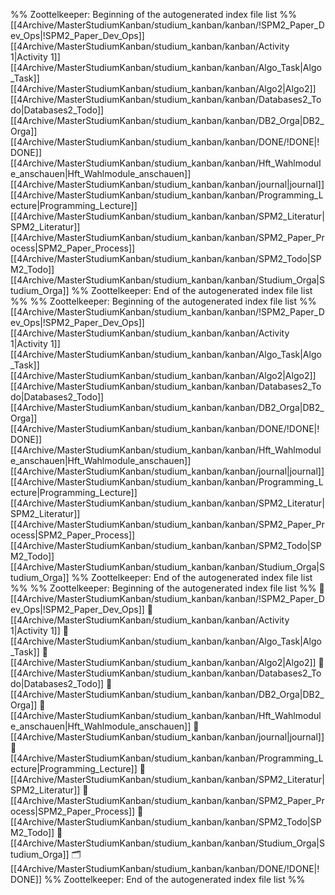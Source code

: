 %% Zoottelkeeper: Beginning of the autogenerated index file list  %%
 [[4Archive/MasterStudiumKanban/studium_kanban/kanban/!SPM2_Paper_Dev_Ops|!SPM2_Paper_Dev_Ops]]
 [[4Archive/MasterStudiumKanban/studium_kanban/kanban/Activity 1|Activity 1]]
 [[4Archive/MasterStudiumKanban/studium_kanban/kanban/Algo_Task|Algo_Task]]
 [[4Archive/MasterStudiumKanban/studium_kanban/kanban/Algo2|Algo2]]
 [[4Archive/MasterStudiumKanban/studium_kanban/kanban/Databases2_Todo|Databases2_Todo]]
 [[4Archive/MasterStudiumKanban/studium_kanban/kanban/DB2_Orga|DB2_Orga]]
 [[4Archive/MasterStudiumKanban/studium_kanban/kanban/DONE/!DONE|!DONE]]
 [[4Archive/MasterStudiumKanban/studium_kanban/kanban/Hft_Wahlmodule_anschauen|Hft_Wahlmodule_anschauen]]
 [[4Archive/MasterStudiumKanban/studium_kanban/kanban/journal|journal]]
 [[4Archive/MasterStudiumKanban/studium_kanban/kanban/Programming_Lecture|Programming_Lecture]]
 [[4Archive/MasterStudiumKanban/studium_kanban/kanban/SPM2_Literatur|SPM2_Literatur]]
 [[4Archive/MasterStudiumKanban/studium_kanban/kanban/SPM2_Paper_Process|SPM2_Paper_Process]]
 [[4Archive/MasterStudiumKanban/studium_kanban/kanban/SPM2_Todo|SPM2_Todo]]
 [[4Archive/MasterStudiumKanban/studium_kanban/kanban/Studium_Orga|Studium_Orga]]
%% Zoottelkeeper: End of the autogenerated index file list  %%
%% Zoottelkeeper: Beginning of the autogenerated index file list  %%
 [[4Archive/MasterStudiumKanban/studium_kanban/kanban/!SPM2_Paper_Dev_Ops|!SPM2_Paper_Dev_Ops]]
 [[4Archive/MasterStudiumKanban/studium_kanban/kanban/Activity 1|Activity 1]]
 [[4Archive/MasterStudiumKanban/studium_kanban/kanban/Algo_Task|Algo_Task]]
 [[4Archive/MasterStudiumKanban/studium_kanban/kanban/Algo2|Algo2]]
 [[4Archive/MasterStudiumKanban/studium_kanban/kanban/Databases2_Todo|Databases2_Todo]]
 [[4Archive/MasterStudiumKanban/studium_kanban/kanban/DB2_Orga|DB2_Orga]]
 [[4Archive/MasterStudiumKanban/studium_kanban/kanban/DONE/!DONE|!DONE]]
 [[4Archive/MasterStudiumKanban/studium_kanban/kanban/Hft_Wahlmodule_anschauen|Hft_Wahlmodule_anschauen]]
 [[4Archive/MasterStudiumKanban/studium_kanban/kanban/journal|journal]]
 [[4Archive/MasterStudiumKanban/studium_kanban/kanban/Programming_Lecture|Programming_Lecture]]
 [[4Archive/MasterStudiumKanban/studium_kanban/kanban/SPM2_Literatur|SPM2_Literatur]]
 [[4Archive/MasterStudiumKanban/studium_kanban/kanban/SPM2_Paper_Process|SPM2_Paper_Process]]
 [[4Archive/MasterStudiumKanban/studium_kanban/kanban/SPM2_Todo|SPM2_Todo]]
 [[4Archive/MasterStudiumKanban/studium_kanban/kanban/Studium_Orga|Studium_Orga]]
%% Zoottelkeeper: End of the autogenerated index file list  %%
%% Zoottelkeeper: Beginning of the autogenerated index file list  %%
📄 [[4Archive/MasterStudiumKanban/studium_kanban/kanban/!SPM2_Paper_Dev_Ops|!SPM2_Paper_Dev_Ops]]
📄 [[4Archive/MasterStudiumKanban/studium_kanban/kanban/Activity 1|Activity 1]]
📄 [[4Archive/MasterStudiumKanban/studium_kanban/kanban/Algo_Task|Algo_Task]]
📄 [[4Archive/MasterStudiumKanban/studium_kanban/kanban/Algo2|Algo2]]
📄 [[4Archive/MasterStudiumKanban/studium_kanban/kanban/Databases2_Todo|Databases2_Todo]]
📄 [[4Archive/MasterStudiumKanban/studium_kanban/kanban/DB2_Orga|DB2_Orga]]
📄 [[4Archive/MasterStudiumKanban/studium_kanban/kanban/Hft_Wahlmodule_anschauen|Hft_Wahlmodule_anschauen]]
📄 [[4Archive/MasterStudiumKanban/studium_kanban/kanban/journal|journal]]
📄 [[4Archive/MasterStudiumKanban/studium_kanban/kanban/Programming_Lecture|Programming_Lecture]]
📄 [[4Archive/MasterStudiumKanban/studium_kanban/kanban/SPM2_Literatur|SPM2_Literatur]]
📄 [[4Archive/MasterStudiumKanban/studium_kanban/kanban/SPM2_Paper_Process|SPM2_Paper_Process]]
📄 [[4Archive/MasterStudiumKanban/studium_kanban/kanban/SPM2_Todo|SPM2_Todo]]
📄 [[4Archive/MasterStudiumKanban/studium_kanban/kanban/Studium_Orga|Studium_Orga]]
🗂️ [[4Archive/MasterStudiumKanban/studium_kanban/kanban/DONE/!DONE|!DONE]]
%% Zoottelkeeper: End of the autogenerated index file list  %%
